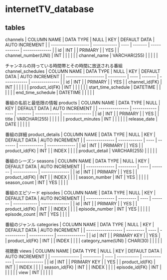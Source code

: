 # internetTV_database
## tables

channels
| COLUMN NAME         | DATA TYPE    | NULL | KEY     | DEFAULT DATA | AUTO INCREMENT |
| ------------------- | ------------ | ---- | ------- | ------------ | -------------- |
| id                  | INT          |      | PRIMARY |              | YES            |
| channel_number(UNI) | INT          |      |         |              |                |
| channel_name        | VARCHAR(255) |      |         |              |                |

チャンネルの持っている時間帯とその時間に放送される番組
channel_schedules
| COLUMN NAME         | DATA TYPE | NULL | KEY     | DEFAULT DATA | AUTO INCREMENT |
| ------------------- | --------- | ---- | ------- | ------------ | -------------- |
| id                  | INT       |      | PRIMARY |              | YES            |
| channel_id(FK)      | INT       |      |         |              |                |
| product_id(FK)      | INT       |      |         |              |                |
| start_time_schedule | DATETIME  |      |         |              |                |
| end_time_schedule   | DATETIME  |      |         |              |                |

番組の名前と最低限の情報
products
| COLUMN NAME     | DATA TYPE    | NULL | KEY     | DEFAULT DATA | AUTO INCREMENT |
| --------------- | ------------ | ---- | ------- | ------------ | -------------- |
| id              | INT          |      | PRIMARY |              | YES            |
| title           | VARCHAR(255) |      |         |              |                |
| product_minutes | INT          |      |         |              |                |
| release_date    | DATE         |      |         |              |                |

番組の詳細
product_details
| COLUMN NAME    | DATA TYPE    | NULL | KEY     | DEFAULT DATA | AUTO INCREMENT |
| -------------- | ------------ | ---- | ------- | ------------ | -------------- |
| id             | INT          |      | PRIMARY |              | YES            |
| product_id(FK) | INT          |      | INDEX   |              |                |
| product_detail | VARCHAR(255) |      |         |              |                |


番組のシーズン
seasons
| COLUMN NAME    | DATA TYPE | NULL | KEY     | DEFAULT DATA | AUTO INCREMENT |
| -------------- | --------- | ---- | ------- | ------------ | -------------- |
| id             | INT       |      | PRIMARY |              | YES            |
| product_id(FK) | INT       |      | INDEX   |              |                |
| season_number  | INT       | YES  |         |              |                |
| season_count   | INT       | YES  |         |              |                |

番組のエピソード
episodes
| COLUMN NAME    | DATA TYPE | NULL | KEY     | DEFAULT DATA | AUTO INCREMENT |
| -------------- | --------- | ---- | ------- | ------------ | -------------- |
| id             | INT       |      | PRIMARY |              | YES            |
| product_id(FK) | INT       |      | INDEX   |              |                |
| episode_number | INT       | YES  |         |              |                |
| episode_count  | INT       | YES  |         |              |                |

番組のジャンル
categories
| COLUMN NAME        | DATA TYPE | NULL | KEY         | DEFAULT DATA | AUTO INCREMENT |
| ------------------ | --------- | ---- | ----------- | ------------ | -------------- |
| id                 | INT       |      | PRIMARY KEY |              | YES            |
| product_id(FK)     | INT       |      | INDEX       |              |                |
| category_name(UNI) | CHAR(30)  |      |             |              |                |

視聴数
views
| COLUMN NAME    | DATA TYPE | NULL | KEY         | DEFAULT DATA | AUTO INCREMENT |
| -------------- | --------- | ---- | ----------- | ------------ | -------------- |
| id             | INT       |      | PRIMARY KEY |              | YES            |
| product_id(FK) | INT       |      | INDEX       |              |                |
| season_id(FK)  | INT       |      | INDEX       |              |                |
| episode_id(FK) | INT       |      |             |              |                |
| view           | INT       |      |             |              |                |